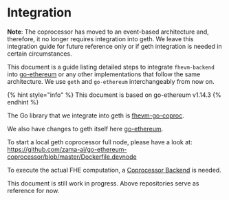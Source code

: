 # Integration

**Note**: The coprocessor has moved to an event-based architecture and, therefore, it no longer requires integration into geth. We leave
this integration guide for future reference only or if geth integration is needed in certain circumstances.

This document is a guide listing detailed steps to integrate `fhevm-backend` into [go-ethereum](https://github.com/ethereum/go-ethereum) or any other implementations that follow the same architecture. We use `geth` and `go-ethereum` interchangeably from now on.

{% hint style="info" %}
This document is based on go-ethereum v1.14.3
{% endhint %}

<!-- markdown-link-check-disable-next-line -->
The Go library that we integrate into geth is [fhevm-go-coproc](../../../../fhevm-engine/fhevm-go-coproc/README.md).

<!-- markdown-link-check-disable-next-line -->
We also have changes to geth itself here [go-ethereum](https://github.com/zama-ai/go-ethereum-coprocessor).

<!-- markdown-link-check-disable-next-line -->
To start a local geth coprocessor full node, please have a look at: https://github.com/zama-ai/go-ethereum-coprocessor/blob/master/Dockerfile.devnode

To execute the actual FHE computation, a [Coprocessor Backend](coprocessor_backend.md) is needed.

This document is still work in progress. Above repositories serve as reference for now.
